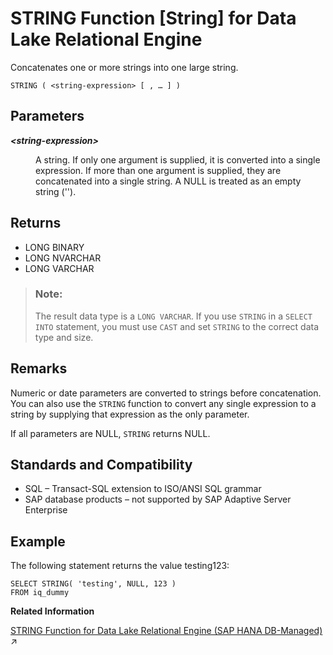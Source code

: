 <!-- loioa586010d84f210158657b25cdb264bf0 -->

# STRING Function \[String\] for Data Lake Relational Engine

Concatenates one or more strings into one large string.



```
STRING ( <string-expression> [ , … ] )
```



<a name="loioa586010d84f210158657b25cdb264bf0__STRING_parm1"/>

## Parameters


<dl>
<dt><b>

*<string-expression\>*

</b></dt>
<dd>

A string. If only one argument is supplied, it is converted into a single expression. If more than one argument is supplied, they are concatenated into a single string. A NULL is treated as an empty string \(''\).



</dd>
</dl>



<a name="loioa586010d84f210158657b25cdb264bf0__STRING_returns1"/>

## Returns

-   LONG BINARY
-   LONG NVARCHAR
-   LONG VARCHAR

> ### Note:  
> The result data type is a `LONG VARCHAR`. If you use `STRING` in a `SELECT INTO` statement, you must use `CAST` and set `STRING` to the correct data type and size.



<a name="loioa586010d84f210158657b25cdb264bf0__STRING_remarks1"/>

## Remarks

Numeric or date parameters are converted to strings before concatenation. You can also use the `STRING` function to convert any single expression to a string by supplying that expression as the only parameter.

If all parameters are NULL, `STRING` returns NULL.



<a name="loioa586010d84f210158657b25cdb264bf0__STRING_standards1"/>

## Standards and Compatibility

-   SQL – Transact-SQL extension to ISO/ANSI SQL grammar
-   SAP database products – not supported by SAP Adaptive Server Enterprise



<a name="loioa586010d84f210158657b25cdb264bf0__STRING_example1"/>

## Example

The following statement returns the value testing123:

```
SELECT STRING( 'testing', NULL, 123 )
FROM iq_dummy
```

**Related Information**  


[STRING Function for Data Lake Relational Engine (SAP HANA DB-Managed)](https://help.sap.com/viewer/a898e08b84f21015969fa437e89860c8/2023_2_QRC/en-US/4b6311065965472286c536537d380f53.html "Concatenates one or more strings into one large string.") :arrow_upper_right:

